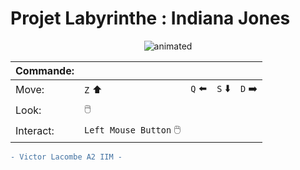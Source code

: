 
# Projet Labyrinthe : Indiana Jones

<p align="center">
    <img src="https://media.tenor.com/eqLNYv0A9TQAAAAC/swap-indiana-jones.gif" alt="animated" />
</p>

|  Commande: |   |   |   |   |
|---|---|---|---|---|
| Move: | `Z` :arrow_up: | `Q` :arrow_left: | `S` :arrow_down: | `D` :arrow_right: |
| Look: | :computer_mouse: |  |  |  |
| Interact: | `Left Mouse Button` :computer_mouse: |  |  |  |

```diff
- Victor Lacombe A2 IIM -
```
